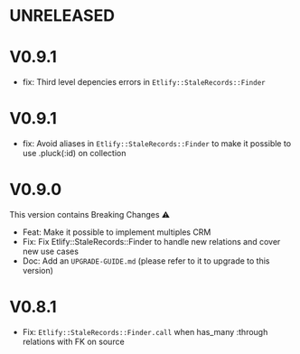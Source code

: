 # UNRELEASED

# V0.9.1

- fix: Third level depencies errors in `Etlify::StaleRecords::Finder`

# V0.9.1

- fix: Avoid aliases in `Etlify::StaleRecords::Finder` to make it possible to use .pluck(:id) on collection

# V0.9.0

This version contains Breaking Changes ⚠️

- Feat: Make it possible to implement multiples CRM
- Fix: Fix Etlify::StaleRecords::Finder to handle new relations and cover new use cases
- Doc: Add an `UPGRADE-GUIDE.md` (please refer to it to upgrade to this version)

# V0.8.1

- Fix: `Etlify::StaleRecords::Finder.call` when has_many :through relations with FK on source
